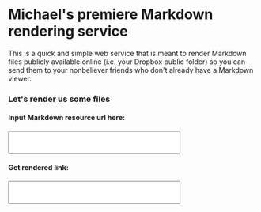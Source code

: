 # Michael's premiere Markdown rendering service

This is a quick and simple web service that is meant to render Markdown files publicly available online (i.e. your Dropbox public folder) so you can send them to your nonbeliever friends who don't already have a Markdown viewer.

### Let's render us some files

#### Input Markdown resource url here:
<input id="input" type="text">

#### Get rendered link:
<input id="output" type="text" onclick="this.focus();this.select();">

<style class="I'm so sorry, CSS gods.">
#input, #output {
	width: 69%;
	padding: 1em;
	margin: 1em 0;
	display: block;
}
</style>